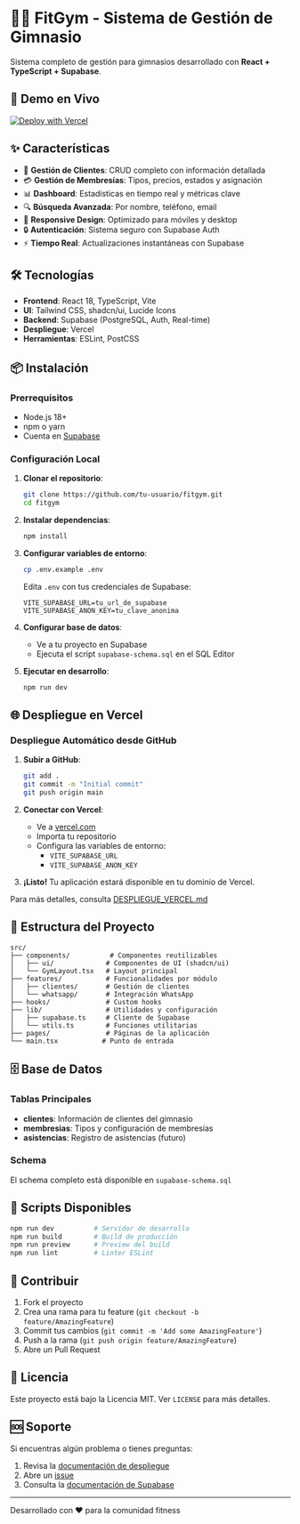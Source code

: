 # 🏋️‍♂️ FitGym - Sistema de Gestión de Gimnasio

Sistema completo de gestión para gimnasios desarrollado con **React + TypeScript + Supabase**.

## 🚀 Demo en Vivo

[![Deploy with Vercel](https://vercel.com/button)](https://vercel.com/new/clone?repository-url=https://github.com/tu-usuario/fitgym)

## ✨ Características

- 👥 **Gestión de Clientes**: CRUD completo con información detallada
- 💳 **Gestión de Membresías**: Tipos, precios, estados y asignación
- 📊 **Dashboard**: Estadísticas en tiempo real y métricas clave
- 🔍 **Búsqueda Avanzada**: Por nombre, teléfono, email
- 📱 **Responsive Design**: Optimizado para móviles y desktop
- 🔒 **Autenticación**: Sistema seguro con Supabase Auth
- ⚡ **Tiempo Real**: Actualizaciones instantáneas con Supabase

## 🛠️ Tecnologías

- **Frontend**: React 18, TypeScript, Vite
- **UI**: Tailwind CSS, shadcn/ui, Lucide Icons
- **Backend**: Supabase (PostgreSQL, Auth, Real-time)
- **Despliegue**: Vercel
- **Herramientas**: ESLint, PostCSS

## 📦 Instalación

### Prerrequisitos

- Node.js 18+ 
- npm o yarn
- Cuenta en [Supabase](https://supabase.com)

### Configuración Local

1. **Clonar el repositorio**:
   ```bash
   git clone https://github.com/tu-usuario/fitgym.git
   cd fitgym
   ```

2. **Instalar dependencias**:
   ```bash
   npm install
   ```

3. **Configurar variables de entorno**:
   ```bash
   cp .env.example .env
   ```
   
   Edita `.env` con tus credenciales de Supabase:
   ```env
   VITE_SUPABASE_URL=tu_url_de_supabase
   VITE_SUPABASE_ANON_KEY=tu_clave_anonima
   ```

4. **Configurar base de datos**:
   - Ve a tu proyecto en Supabase
   - Ejecuta el script `supabase-schema.sql` en el SQL Editor

5. **Ejecutar en desarrollo**:
   ```bash
   npm run dev
   ```

## 🌐 Despliegue en Vercel

### Despliegue Automático desde GitHub

1. **Subir a GitHub**:
   ```bash
   git add .
   git commit -m "Initial commit"
   git push origin main
   ```

2. **Conectar con Vercel**:
   - Ve a [vercel.com](https://vercel.com)
   - Importa tu repositorio
   - Configura las variables de entorno:
     - `VITE_SUPABASE_URL`
     - `VITE_SUPABASE_ANON_KEY`

3. **¡Listo!** Tu aplicación estará disponible en tu dominio de Vercel.

Para más detalles, consulta [DESPLIEGUE_VERCEL.md](./DESPLIEGUE_VERCEL.md)

## 📁 Estructura del Proyecto

```
src/
├── components/          # Componentes reutilizables
│   ├── ui/             # Componentes de UI (shadcn/ui)
│   └── GymLayout.tsx   # Layout principal
├── features/           # Funcionalidades por módulo
│   ├── clientes/       # Gestión de clientes
│   └── whatsapp/       # Integración WhatsApp
├── hooks/              # Custom hooks
├── lib/                # Utilidades y configuración
│   ├── supabase.ts     # Cliente de Supabase
│   └── utils.ts        # Funciones utilitarias
├── pages/              # Páginas de la aplicación
└── main.tsx           # Punto de entrada
```

## 🗄️ Base de Datos

### Tablas Principales

- **clientes**: Información de clientes del gimnasio
- **membresias**: Tipos y configuración de membresías
- **asistencias**: Registro de asistencias (futuro)

### Schema

El schema completo está disponible en `supabase-schema.sql`

## 🔧 Scripts Disponibles

```bash
npm run dev          # Servidor de desarrollo
npm run build        # Build de producción
npm run preview      # Preview del build
npm run lint         # Linter ESLint
```

## 🤝 Contribuir

1. Fork el proyecto
2. Crea una rama para tu feature (`git checkout -b feature/AmazingFeature`)
3. Commit tus cambios (`git commit -m 'Add some AmazingFeature'`)
4. Push a la rama (`git push origin feature/AmazingFeature`)
5. Abre un Pull Request

## 📄 Licencia

Este proyecto está bajo la Licencia MIT. Ver `LICENSE` para más detalles.

## 🆘 Soporte

Si encuentras algún problema o tienes preguntas:

1. Revisa la [documentación de despliegue](./DESPLIEGUE_VERCEL.md)
2. Abre un [issue](https://github.com/tu-usuario/fitgym/issues)
3. Consulta la [documentación de Supabase](https://supabase.com/docs)

---

Desarrollado con ❤️ para la comunidad fitness
